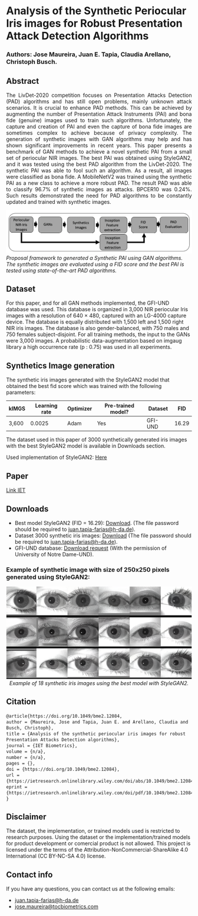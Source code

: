 # Analysis of the Synthetic Periocular Iris images for Robust Presentation Attack Detection Algorithms

### Authors: Jose Maureira, Juan E. Tapia, Claudia Arellano, Christoph Busch.

## Abstract



<p style="text-align: justify;">The LivDet-2020 competition focuses on Presentation Attacks Detection (PAD) algorithms and has still open problems, mainly unknown attack scenarios. It is crucial to enhance PAD methods. This can be achieved by augmenting the number of Presentation Attack Instruments (PAI) and bona fide (genuine) images used to train such algorithms. Unfortunately, the capture and creation of PAI and even the capture of bona fide images are sometimes complex to achieve because of privacy complexity. The generation of synthetic images with GAN algorithms may help and has shown significant improvements in recent years. This paper presents a benchmark of GAN methods to achieve a novel synthetic PAI from a small set of periocular NIR images. The best PAI was obtained using StyleGAN2, and it was tested using the best PAD algorithm from the LivDet-2020. The synthetic PAI was able to fool such an algorithm. As a result, all images were classified as bona fide. A MobileNetV2 was trained using the synthetic PAI as a new class to achieve a more robust PAD. The result PAD was able to classify 96.7% of synthetic images as attacks. BPCER10 was 0.24%. Such results demonstrated the need for PAD algorithms to be constantly updated and trained with synthetic images.</p>

<p>
    <img src="imgs_readme/framework.png" alt>
    <em>Proposal framework to generated a Synthetic PAI using GAN algorithms. The synthetic images are evaluated using a FID score and the best PAI is tested using state-of-the-art PAD algorithms.</em>
</p>

## Dataset

For this paper, and for all GAN methods implemented, the GFI-UND database was used. This database is organized in 3,000 NIR periocular Iris images with a resolution of 640 × 480, captured with an LG-4000 capture device. The database is equally distributed with 1,500 left and 1,500 right NIR iris images. The database is also gender-balanced, with 750 males and 750 females subject-disjoint. For all training methods, the input to the GANs were 3,000 images. A probabilistic data-augmentation based on imgaug library a high occurrence rate (p : 0.75) was used in all experiments.

## Synthetics Image generation

The synthetic iris images generated with the StyleGAN2 model that obtained the best fid score which was trained with the following parameters:


| kIMGS | Learning rate | Optimizer |Pre-trained model?| Dataset| FID |
| --- | --- | --- | --- | --- | --- |
| 3,600 | 0.0025 | Adam  | Yes | GFI-UND | 16.29 |

The dataset used in this paper of 3000 synthetically generated iris images with the best StyleGAN2 model is available in Downloads section.

Used implementation of StyleGAN2: [Here](https://github.com/NVlabs/stylegan2-ada-pytorch)

## Paper

[Link IET](https://ietresearch.onlinelibrary.wiley.com/doi/abs/10.1049/bme2.12084)

## Downloads

- Best model StyleGAN2 (FID = 16.29): [Download](https://drive.google.com/file/d/1QVZ2QIOGj1IEmDUTvTncRO0h1iy1By3B/view?usp=sharing). (The file password should be required to juan.tapia-farias@h-da.de).
- Dataset 3000 synthetic iris images: [Download](https://www.dropbox.com/s/uag9fjp5dk0guct/StyleGan-Iris-PADv1.zip?dl=0) (The file password should be required to juan.tapia-farias@h-da.de).
- GFI-UND database: [Download request](https://cvrl.nd.edu/projects/data/#the-gender-from-iris-dataset-nd-gfi) (With the permission of University of Notre Dame-UND).



### Example of synthetic image with size of 250x250 pixels generated using StyleGAN2:

<p align="center">
	<img src="imgs_readme/generated_iris.png">
	<em>Example of 18 synthetic iris images using the best model with StyleGAN2.
	</em>
</p>


## Citation

```
@article{https://doi.org/10.1049/bme2.12084,
author = {Maureira, Jose and Tapia, Juan E. and Arellano, Claudia and Busch, Christoph},
title = {Analysis of the synthetic periocular iris images for robust Presentation Attacks Detection algorithms},
journal = {IET Biometrics},
volume = {n/a},
number = {n/a},
pages = {},
doi = {https://doi.org/10.1049/bme2.12084},
url = {https://ietresearch.onlinelibrary.wiley.com/doi/abs/10.1049/bme2.12084},
eprint = {https://ietresearch.onlinelibrary.wiley.com/doi/pdf/10.1049/bme2.12084},
}
```

## Disclaimer
The dataset, the implementation, or trained models used is restricted to research purposes. Using the dataset or the implementation/trained models for product development or comercial product is not allowed. This project is licensed under the terms of the Attribution-NonCommercial-ShareAlike 4.0 International (CC BY-NC-SA 4.0) license.

## Contact info

If you have any questions, you can contact us at the following emails:

- juan.tapia-farias@h-da.de
- jose.maureira@tocbiometrics.com


